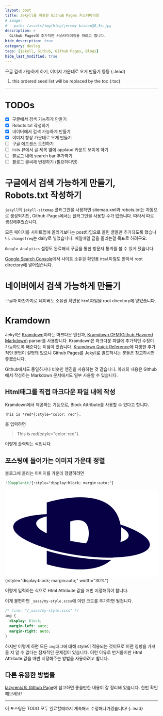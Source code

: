 ```yaml
---
layout: post
title: Jekyll을 이용한 Github Pages 커스터마이징
# image:
#   path: /assets/img/blog/jeremy-bishop@0,5x.jpg
description: >
  Github Pages에 추가적인 커스터마이징을 하려고 합니다.
hide_description: true
category: devlog
tags: [jekyll, Github, Github Pages, Blogs]
hide_last_modified: true
---
```


구글 검색 가능하게 하기, 이미지 가운데로 오게 만들기 등등
{:.lead}

1. this ordered seed list will be replaced by the toc
{:toc}

------------------

# TODOs

- [x] 구글에서 검색 가능하게 만들기
- [x] Robots.txt 작성하기
- [x] 네이버에서 검색 가능하게 만들기
- [x] 이미지 항상 가운데로 오게 만들기
- [ ] 구글 에드센스 도전하기
- [ ] lists 뷰에서 글 제목 옆에 applaud 카운트 보이게 하기
- [ ] 블로그 내에 search bar 추가하기
- [ ] 블로그 글씨체 변경하기 (필요하다면)

# 구글에서 검색 가능하게 만들기, Robots.txt 작성하기

`jekyll`의 `jekyll-sitemap` 플러그인을 사용하면 sitemap.xml과 robots.txt는 자동으로 생성되지만, Github-Pages에서는 플러그인을 사용할 수가 없습니다. 따라서 따로 생성해주었습니다.

모든 페이지를 사이트맵에 올리기보다는 post타입으로 올린 글들만 추가되도록 했습니다. `changefreq`는 daily로 넣었습니다. 매일매일 글을 올리는걸 목표로 하려구요.

`Google Analytics` 설정도 완료해서 구글을 통한 방문자 통계를 볼 수 있게 됐습니다.

[Google Search Console](https://search.google.com/search-console)에서 사이트 소유권 확인용 `html`파일도 받아서 root directory에 넣어줬습니다.

# 네이버에서 검색 가능하게 만들기

구글과 마찬가지로 네이버도 소유권 확인용 `html`파일을 root directory에 넣었습니다.

# Kramdown

Jekyll은 [Kramdown](https://kramdown.gettalong.org/quickref.html)이라는 마크다운 엔진과, [Kramdown GFM(Github Flavored Markdown)](https://github.com/kramdown/parser-gfm) parser를 사용합니다. Kramdown은 마크다운 파일에 추가적인 수정이 가능하도록 해준다는 이점이 있습니다. [Kramdown Quick Reference](https://kramdown.gettalong.org/quickref.html)에 다양한 추가적인 문법이 설명돼 있으니 Github Pages를 Jekyll로 빌드하시는 분들은 참고하시면 좋겠습니다.

Github에서도 동일하거나 비슷한 엔진을 사용하는 것 같습니다. 아래의 내용은 Github에서 작성하는 Markdown 문서에서도 일부 사용할 수 있습니다.

## Html태그를 직접 마크다운 파일 내에 작성

Kramdown에서 제공하는 기능으로, Block Attribute를 사용할 수 있다고 합니다.

```markdown
This is *red*{:style="color: red"}.
```
를 입력하면  
> This is *red*{:style="color: red"}.

이렇게 출력되는 식입니다.

## 포스팅에 들어가는 이미지 가운데 정렬

블로그에 올리는 이미지를 가운데 정렬하려면  
```markdown
![Dayplanit]{:style="display:block; margin:auto;"}
```
![Dayplanit](/assets/img/devlog/Dayplanit.png){:style="display:block; margin:auto;" width="30%"}

이렇게 입력하는 식으로 Html Attribute 값을 매번 지정해줘야 합니다.

이게 불편하면 `_sass/my-style.scss`에 이런 코드를 추가하면 될겁니다.  
```css
/* file: "/_sass/my-style.scss" */
img {
  display: block;
  margin-left: auto;
  margin-right: auto;
}
```
하지만 이렇게 하면 모든 `img`태그에 대해 style이 적용되는 것이므로 어떤 영향을 가져올 지 알 수 없다는 잠재적인 문제점이 있습니다. 이런 이유로 번거롭지만 Html Attribute 값을 매번 지정해주는 방법을 사용하려고 합니다.

## 다른 유용한 방법들
[lazyren님의 Github Page](https://lazyren.github.io/devlog/hydejack-post-writing-tips-tricks.html)에 참고하면 좋을만한 내용이 잘 정리돼 있습니다. 한번 확인해보세요!

------------------

이 포스팅은 TODO 모두 완료할때까지 계속해서 수정해나가겠습니다!
{:.lead}
